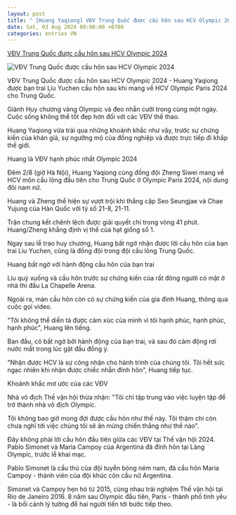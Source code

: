 ```yaml
---
layout: post
title: " [Huang Yaqiong] VĐV Trung Quốc được cầu hôn sau HCV Olympic 2024"
date: Sat, 03 Aug 2024 09:00:00 +0700
categories: entries VN
---
```

[VĐV Trung Quốc được cầu hôn sau HCV Olympic 2024](https://vietnamnet.vn/vdv-trung-quoc-duoc-cau-hon-sau-hcv-olympic-2024-2308315.html)

![VĐV Trung Quốc được cầu hôn sau HCV Olympic 2024](https://static-images.vnncdn.net/vps_images_publish/000001/000003/2024/8/3/vdv-trung-quoc-duoc-cau-hon-ngay-sau-hcv-olympic-1206.jpg?width=0&s=nsLcBT5x25b05LbD6jmYWA)

VĐV Trung Quốc được cầu hôn sau HCV Olympic 2024 - Huang Yaqiong được bạn trai Liu Yuchen cầu hôn sau khi mang về HCV Olympic Paris 2024 cho Trung Quốc.

Giành Huy chương vàng Olympic và đeo nhẫn cưới trong cùng một ngày. Cuộc sống không thể tốt đẹp hơn đối với các VĐV thể thao.

Huang Yaqiong vừa trải qua những khoảnh khắc như vậy, trước sự chứng kiến của khán giả, sự ngưỡng mộ của đồng nghiệp và được trực tiếp đi khắp thế giới.

Huang là VĐV hạnh phúc nhất Olympic 2024

Đêm 2/8 (giờ Hà Nội), Huang Yaqiong cùng đồng đội Zheng Siwei mang về HCV môn cầu lông đầu tiên cho Trung Quốc ở Olympic Paris 2024, nội dung đôi nam nữ.

Huang và Zheng thể hiện sự vượt trội khi thắng cặp Seo Seungjae và Chae Yujung của Hàn Quốc với tỷ số 21-8, 21-11.

Trận chung kết chênh lệch được giải quyết chỉ trong vòng 41 phút. Huang/Zheng khẳng định vị thế của hạt giống số 1.

Ngay sau lễ trao huy chương, Huang bất ngờ nhận được lời cầu hôn của bạn trai Liu Yuchen, cũng là đồng đội trong đội cầu lông Trung Quốc.

Huang bất ngờ với hành động cầu hôn của bạn trai

Liu quỳ xuống và cầu hôn trước sự chứng kiến ​​của rất đông người có mặt ở nhà thi đấu La Chapelle Arena.

Ngoài ra, màn cầu hôn còn có sự chứng kiến của gia đình Huang, thông qua cuộc gọi video.

"Tôi không thể diễn tả được cảm xúc của mình vì tôi hạnh phúc, hạnh phúc, hạnh phúc", Huang lên tiếng.

Ban đầu, cô bất ngờ bởi hành động của bạn trai, và sau đó cảm động rơi nước mắt trong lúc gật đầu đồng ý.

"Nhận được HCV là sự công nhận cho hành trình của chúng tôi. Tôi hết sức ngạc nhiên khi nhận được chiếc nhẫn đính hôn", Huang tiếp tục.

Khoảnh khắc mơ ước của các VĐV

Nhà vô địch Thế vận hội thừa nhận: "Tôi chỉ tập trung vào việc luyện tập để trở thành nhà vô địch Olympic.

Tôi không bao giờ mong đợi được cầu hôn như thế này. Tôi thậm chí còn chưa nghĩ tới việc chúng tôi sẽ ăn mừng chiến thắng như thế nào".

Đây không phải lời cầu hôn đầu tiên giữa các VĐV tại Thế vận hội 2024. Pablo Simonet và Maria Campoy của Argentina đã đính hôn tại Làng Olympic, trước lễ khai mạc.

Pablo Simonet là cầu thủ của đội tuyển bóng ném nam, đã cầu hôn Maria Campoy - thành viên của đội khúc côn cầu nữ Argentina.

Simonet và Campoy hẹn hò từ 2015, cùng nhau trải nghiệm Thế vận hội tại Rio de Janeiro 2016. 8 năm sau Olympic đầu tiên, Paris - thành phố tình yêu - là bối cảnh lý tưởng để hai người tiến tới bước tiếp theo.

